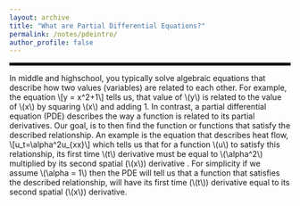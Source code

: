 ```yaml
---
layout: archive
title: "What are Partial Differential Equations?"
permalink: /notes/pdeintro/
author_profile: false
--- 
```

<hr style="border: 2px solid black;">

In middle and highschool, you typically solve algebraic equations that describe how two values (variables) are related to each other.
For example, the equation \\[y = x^2+1\\] tells us, that value of \\(y\\) is related to the value of \\(x\\) by squaring \\(x\\) and adding 1.
In contrast, a partial differential equation (PDE) describes the way a function is related to its partial derivatives.
Our goal, is to then find the function or functions that satisfy the described relationship. 
An example is the equation that describes heat flow, \\[u_t=\alpha^2u_{xx}\\] which tells us that for a function \\(u\\) to satisfy this relationship, its first time \\(t\\) derivative must be equal to \\(\alpha^2\\) multiplied by its second spatial (\\(x\\)) derivative . For simplicity if we assume \\(\alpha = 1\\) then the PDE will tell us that a function that satisfies the described relationship, will have its first time (\\(t\\)) derivative equal to its second spatial (\\(x\\)) derivative. 

